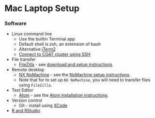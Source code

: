 # Mac Laptop Setup

### Software

- Linux command line
    + Use the builtin Terminal app
    + Default shell is zsh, an extension of bash
    + Alternative [iTerm2](https://iterm2.com/)
    + [Connect to CGAT cluster using SSH](cgat_login.md)
- File transfer
    + [FileZilla](https://filezilla-project.org/) - see [download and setup instructions](filezilla_instructions.pdf).
- Remote desktop
    + [NX NoMachine](https://www.nomachine.com/) - see the [NoMachine setup instructions](nomachine.md).
    + Note that for to set up `NX NoMachine`, you will need to transfer files using `FileZilla`.
- Text Editor
    + [Atom](https://atom.io/) - see the [Atom installation instructions](atom_installation_instructions.md).
- Version control
    + Git - install using [XCode](xcode_setup.md)
- [R and RStudio](r_setup_macos.md).
